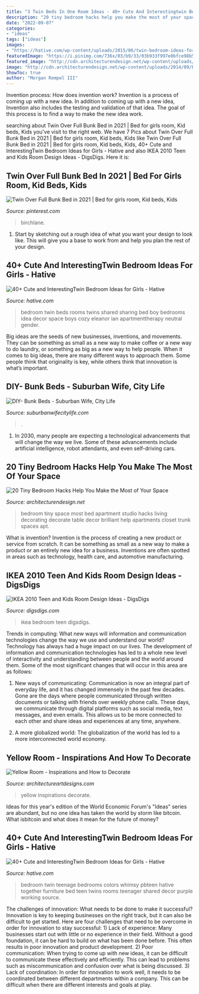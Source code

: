 ```yaml
---
title: "3 Twin Beds In One Room Ideas - 40+ Cute And Interestingtwin Bedroom Ideas For Girls"
description: "20 tiny bedroom hacks help you make the most of your space"
date: "2022-09-07"
categories:
- "ideas"
tags: ["ideas"]
images:
- "https://hative.com/wp-content/uploads/2015/06/twin-bedroom-ideas-for-girls/37-twin-bedroom-ideas-for-girls.jpg"
featuredImage: "https://i.pinimg.com/736x/03/b9/33/03b933f997e0bfce98b575f75dcaff13.jpg"
featured_image: "http://cdn.architecturendesign.net/wp-content/uploads/2014/09/brilliant-ideas-for-tiny-bedroom-3.jpg"
image: "http://cdn.architecturendesign.net/wp-content/uploads/2014/09/brilliant-ideas-for-tiny-bedroom-3.jpg"
ShowToc: true
author: "Morgan Rempel III"
---
```



Invention process: How does invention work?
Invention is a process of coming up with a new idea. In addition to coming up with a new idea, Invention also includes the testing and validation of that idea. The goal of this process is to find a way to make the new idea work.

	

		
searching about Twin Over Full Bunk Bed in 2021 | Bed for girls room, Kid beds, Kids you've visit to the right web. We have 7 Pics about Twin Over Full Bunk Bed in 2021 | Bed for girls room, Kid beds, Kids like Twin Over Full Bunk Bed in 2021 | Bed for girls room, Kid beds, Kids, 40+ Cute and InterestingTwin Bedroom Ideas for Girls - Hative and also IKEA 2010 Teen and Kids Room Design Ideas - DigsDigs. Here it is:
		
    
## Twin Over Full Bunk Bed In 2021 | Bed For Girls Room, Kid Beds, Kids

<img loading=lazy src="https://i.pinimg.com/736x/03/b9/33/03b933f997e0bfce98b575f75dcaff13.jpg" onerror="this.onerror=null;this.src='https://tse2.mm.bing.net/th?id=OIP.0OM5RkGf6F58EavNuioe6wHaHa&amp;pid=15.1';" alt="Twin Over Full Bunk Bed in 2021 | Bed for girls room, Kid beds, Kids">

_Source: pinterest.com_

>birchlane. 

	

1. Start by sketching out a rough idea of what you want your design to look like. This will give you a base to work from and help you plan the rest of your design.

    
## 40+ Cute And InterestingTwin Bedroom Ideas For Girls - Hative

<img loading=lazy src="https://hative.com/wp-content/uploads/2015/06/twin-bedroom-ideas-for-girls/37-twin-bedroom-ideas-for-girls.jpg" onerror="this.onerror=null;this.src='https://tse3.mm.bing.net/th?id=OIP.bcjK8s4R6s15EkflqmkK8AHaFG&amp;pid=15.1';" alt="40+ Cute and InterestingTwin Bedroom Ideas for Girls - Hative">

_Source: hative.com_

>bedroom twin beds rooms twins shared sharing bed boy bedrooms idea decor space boys cozy eleanor ian apartmenttherapy neutral gender. 

	

Big ideas are the seeds of new businesses, inventions, and movements. They can be something as small as a new way to make coffee or a new way to do laundry, or something as big as a new way to help people. When it comes to big ideas, there are many different ways to approach them. Some people think that originality is key, while others think that innovation is what’s important.

    
## DIY- Bunk Beds - Suburban Wife, City Life

<img loading=lazy src="https://suburbanwifecitylife.com/wp-content/uploads/2016/01/DIY-Bunk-Beds.jpg" onerror="this.onerror=null;this.src='https://tse1.mm.bing.net/th?id=OIP.lbP-VaPQrIKgELYvrJz1nQHaLH&amp;pid=15.1';" alt="DIY- Bunk Beds - Suburban Wife, City Life">

_Source: suburbanwifecitylife.com_

>. 

	

1. In 2030, many people are expecting a technological advancements that will change the way we live. Some of these advancements include artificial intelligence, robot attendants, and even self-driving cars. 

    
## 20 Tiny Bedroom Hacks Help You Make The Most Of Your Space

<img loading=lazy src="http://cdn.architecturendesign.net/wp-content/uploads/2014/09/brilliant-ideas-for-tiny-bedroom-3.jpg" onerror="this.onerror=null;this.src='https://tse4.mm.bing.net/th?id=OIP.NwGbqJJzj9FTGxzvawxOUgHaKu&amp;pid=15.1';" alt="20 Tiny Bedroom Hacks Help You Make the Most of Your Space">

_Source: architecturendesign.net_

>bedroom tiny space most bed apartment studio hacks living decorating decorate table decor brilliant help apartments closet trunk spaces apt. 

	

What is invention?
Invention is the process of creating a new product or service from scratch. It can be something as small as a new way to make a product or an entirely new idea for a business. Inventions are often spotted in areas such as technology, health care, and automotive manufacturing.

    
## IKEA 2010 Teen And Kids Room Design Ideas - DigsDigs

<img loading=lazy src="https://www.digsdigs.com/photos/ikea-2010-kids-bedroom-1.jpg" onerror="this.onerror=null;this.src='https://tse1.mm.bing.net/th?id=OIP.2_vPPh9MiILVvaxPqWoeZgHaIy&amp;pid=15.1';" alt="IKEA 2010 Teen and Kids Room Design Ideas - DigsDigs">

_Source: digsdigs.com_

>ikea bedroom teen digsdigs. 

	

Trends in computing: What new ways will information and communication technologies change the way we use and understand our world?
Technology has always had a huge impact on our lives. The development of information and communication technologies has led to a whole new level of interactivity and understanding between people and the world around them. Some of the most significant changes that will occur in this area are as follows:
1) New ways of communicating: Communication is now an integral part of everyday life, and it has changed immensely in the past few decades. Gone are the days where people communicated through written documents or talking with friends over weekly phone calls. These days, we communicate through digital platforms such as social media, text messages, and even emails. This allows us to be more connected to each other and share ideas and experiences at any time, anywhere.

2) A more globalized world: The globalization of the world has led to a more interconnected world economy.

    
## Yellow Room - Inspirations And How To Decorate

<img loading=lazy src="https://www.architectureartdesigns.com/wp-content/uploads/2020/02/yellow-room-8-630x896.jpg" onerror="this.onerror=null;this.src='https://tse3.mm.bing.net/th?id=OIP.DOi0Di522j98MULcpM2pTgHaKi&amp;pid=15.1';" alt="Yellow Room - Inspirations and How to Decorate">

_Source: architectureartdesigns.com_

>yellow inspirations decorate. 

	

Ideas for this year's edition of the World Economic Forum's "Ideas" series are abundant, but no one idea has taken the world by storm like bitcoin. What isbitcoin and what does it mean for the future of money? 

    
## 40+ Cute And InterestingTwin Bedroom Ideas For Girls - Hative

<img loading=lazy src="https://hative.com/wp-content/uploads/2015/06/twin-bedroom-ideas-for-girls/35-twin-bedroom-ideas-for-girls.jpg" onerror="this.onerror=null;this.src='https://tse1.mm.bing.net/th?id=OIP.YbOu8z7IJ8zb4Yx0Uc-nLwHaF2&amp;pid=15.1';" alt="40+ Cute and InterestingTwin Bedroom Ideas for Girls - Hative">

_Source: hative.com_

>bedroom twin teenage bedrooms colors whimsy pbteen hative together furniture bed teen twins rooms teenager shared decor purple working source. 

	

The challenges of innovation: What needs to be done to make it successful?
Innovation is key to keeping businesses on the right track, but it can also be difficult to get started. Here are four challenges that need to be overcome in order for innovation to stay successful: 1) Lack of experience: Many businesses start out with little or no experience in their field. Without a good foundation, it can be hard to build on what has been done before. This often results in poor innovation and product development. 2) Poor communication: When trying to come up with new ideas, it can be difficult to communicate these effectively and efficiently. This can lead to problems such as miscommunication and confusion over what is being discussed. 3) Lack of coordination: In order for innovation to work well, it needs to be coordinated between different departments within a company. This can be difficult when there are different interests and goals at play.

